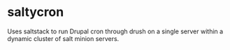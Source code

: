 # saltycron
Uses saltstack to run Drupal cron through drush on a single server within a dynamic cluster of salt minion servers.
